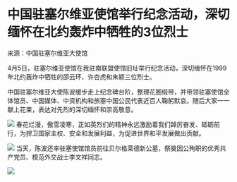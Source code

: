 # 中国驻塞尔维亚使馆举行纪念活动，深切缅怀在北约轰炸中牺牲的3位烈士

来源：中国驻塞尔维亚大使馆

4月5日，驻塞尔维亚使馆在我驻南联盟使馆旧址举行纪念活动，深切缅怀在1999年北约轰炸中牺牲的邵云环、许杏虎和朱颖三位烈士。

中国驻塞尔维亚大使陈波缓步走上纪念碑台阶，整理花圈缎带，并带领驻塞使馆全体馆员、中国媒体、中资机构和旅塞中国公民代表近百人鞠躬默哀。随后大家一一献上花束，表达对先烈的深切缅怀和崇高敬意。

![](https://inews.gtimg.com/om_bt/Ox3R0PTdHw6YtuAlxPzNN71C5hTuaNLizEgyY3OU-eKSQAA/1000)
春花烂漫，傲雪凌寒，正如英烈们的精神永远激励着我们踔厉奋发、砥砺前行，为捍卫国家主权、安全和发展利益，为促进世界和平发展做出贡献。

![](https://inews.gtimg.com/om_bt/OOBmURpXGaa8pTps8mCFWyHA-II3d1KgSo1Fe6RPn01cwAA/1000)
当天，陈波还率驻塞使馆馆员前往贝尔格莱德新公墓，祭奠因公殉职的优秀共产党员、模范外交战士李文祥同志。

![](https://inews.gtimg.com/om_bt/O_-ojAf5LoP9Zp57Op8Sqjm9P-BF6EtryAYF5EkgWIZNAAA/1000)

